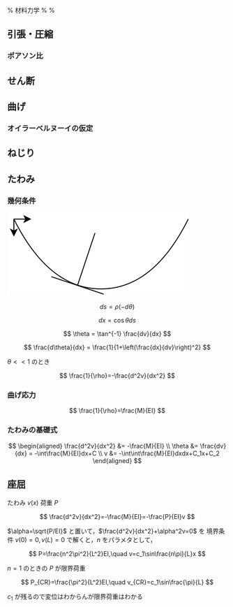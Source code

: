 % 材料力学
%
%



## 引張・圧縮


### ポアソン比

## せん断

## 曲げ

### オイラーベルヌーイの仮定

## ねじり

## たわみ

### 幾何条件

![](./tawami.drawio.svg)

$$
ds = \rho ( -d \theta )
$$

$$
dx = \cos \theta ds
$$

$$
\theta = \tan^{-1} \frac{dv}{dx}
$$

$$
\frac{d\theta}{dx} = \frac{1}{1+\left(\frac{dx}{dv}\right)^2}
$$

$\theta<<1$ のとき

$$
\frac{1}{\rho}=-\frac{d^2v}{dx^2}
$$

### 曲げ応力

$$
\frac{1}{\rho}=\frac{M}{EI}
$$

### たわみの基礎式

$$
\begin{aligned}
    \frac{d^2v}{dx^2} &= -\frac{M}{EI} \\
    \theta &= \frac{dv}{dx} = -\int\frac{M}{EI}dx+C \\
    v &= -\int\int\frac{M}{EI}dxdx+C_1x+C_2
\end{aligned}
$$

## 座屈

たわみ $v(x)$ 荷重 $P$

$$
\frac{d^2v}{dx^2}=-\frac{M}{EI}=-\frac{P}{EI}v
$$

$\alpha=\sqrt{P/EI}$ と置いて，$\frac{d^2v}{dx^2}+\alpha^2v=0$ を 境界条件 $v(0)=0,v(L)=0$ で解くと，$n$ をパラメタとして，

$$
P=\frac{n^2\pi^2}{L^2}EI,\quad v=c_1\sin\frac{n\pi}{L}x
$$

$n=1$ のときの $P$ が限界荷重

$$
P_{CR}=\frac{\pi^2}{L^2}EI,\quad v_{CR}=c_1\sin\frac{\pi}{L}
$$

$c_1$ が残るので変位はわからんが限界荷重はわかる






